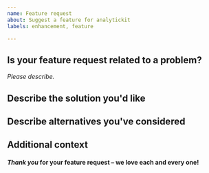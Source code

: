 ```yaml
---
name: Feature request
about: Suggest a feature for analytickit
labels: enhancement, feature

---
```


## Is your feature request related to a problem?

*Please describe.*

## Describe the solution you'd like

## Describe alternatives you've considered

## Additional context

#### *Thank you* for your feature request – we love each and every one!
